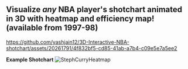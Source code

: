 ## Visualize *any* NBA player's shotchart animated in 3D with heatmap and efficiency map! (available from 1997-98)

https://github.com/yashjain12/3D-Interactive-NBA-shotchart/assets/20261791/4f832bf5-cd85-41ab-a7b4-c09e5e7a5ee2

**Example Shotchart**
![StephCurryHeatmap](https://github.com/yashjain12/3D-Interactive-NBA-shotchart/assets/20261791/12a483c2-d8f2-44a7-a23e-f6cf9c985d72)
